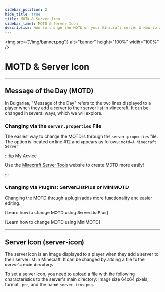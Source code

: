 ```yaml
---
sidebar_position: 2
hide_title: true
title: MOTD & Server Icon
sidebar_label: MOTD & Server Icon
description: How to change the MOTD on your Minecraft server & How to add a Server Icon to your Minecraft server
---
```


<img src={('/img/banner.png')} alt="banner" height="100%" width="100%" />

<div class="text--center">
<h1>MOTD & Server Icon</h1>
</div>

---

## Message of the Day (MOTD)
In Bulgarian, "Message of the Day" refers to the two lines displayed to a player when they add a server to their server list in Minecraft. It can be changed in several ways, which we will explore.

### Changing via the `server.properties` File
The easiest way to change the MOTD is through the `server.properties` file. The option is located on line #12 and appears as follows: `motd=A Minecraft Server`

:::tip My Advice

Use the [Minecraft Server Tools](https://mctools.org/motd-creator) website to create MOTD more easily!

:::

### Changing via Plugins: ServerListPlus or MiniMOTD
Changing the MOTD through a plugin adds more functionality and easier editing.

[Learn how to change MOTD using ServerListPlus]

[Learn how to change MOTD using MiniMOTD]

---

## Server Icon (server-icon)
The server icon is an image displayed to a player when they add a server to their server list in Minecraft. It can be changed by adding a file to the server's main directory.

To set a server icon, you need to upload a file with the following characteristics to the server's main directory: image size 64x64 pixels, format `.png`, and the name `server-icon.png`.